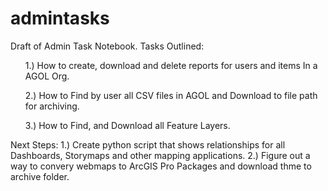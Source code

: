 # admintasks

Draft of Admin Task Notebook. 
Tasks Outlined: 
<ul> 1.) How to create, download and delete reports for users and items In a AGOL Org. </ul>
<ul> 2.) How to  Find by user all CSV files in AGOL and Download to file path for archiving. </ul>
<ul> 3.) How to Find, and Download all Feature Layers. </ul> 

Next Steps: 
1.) Create python script that shows relationships for all Dashboards, Storymaps and other mapping applications. 
2.) Figure out a way to convery webmaps to ArcGIS Pro Packages and download thme to archive folder. 
